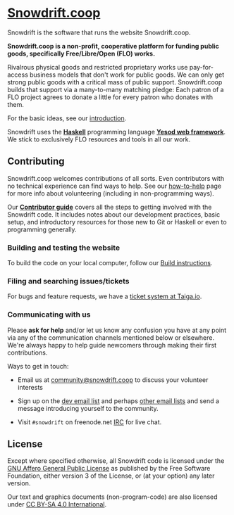 # [Snowdrift.coop]

Snowdrift is the software that runs the website Snowdrift.coop.

**Snowdrift.coop is a non-profit, cooperative platform for funding public
goods, specifically Free/Libre/Open (FLO) works.**

Rivalrous physical goods and restricted proprietary works use pay-for-access
business models that don't work for public goods. We can only get strong public
goods with a critical mass of public support. Snowdrift.coop builds that support
via a many-to-many matching pledge: Each patron of a FLO project agrees to
donate a little for every patron who donates with them.

For the basic ideas, see our [introduction].

Snowdrift uses the **[Haskell]** programming language **[Yesod web framework]**.
We stick to exclusively FLO resources and tools in all our work.

## Contributing

Snowdrift.coop welcomes contributions of all sorts. Even contributors with no
technical experience can find ways to help. See our [how-to-help] page for more
info about volunteering (including in non-programming ways).

Our **[Contributor guide]** covers all the steps to getting involved with the
Snowdrift code. It includes notes about our development practices, basic setup,
and introductory resources for those new to Git or Haskell or even to
programming generally.

### Building and testing the website

To build the code on your local computer, follow our [Build instructions].

### Filing and searching issues/tickets

For bugs and feature requests, we have a [ticket system at Taiga.io].

### Communicating with us

Please **ask for help** and/or let us know any confusion you have at any point
via any of the communication channels mentioned below or elsewhere. We're always
happy to help guide newcomers through making their first contributions.

Ways to get in touch:

* Email us at <community@snowdrift.coop> to discuss your volunteer interests

* Sign up on the [dev email list] and perhaps [other email lists] and send a
message introducing yourself to the community.

* Visit `#snowdrift` on freenode.net [IRC] for live chat.

License
-------

Except where specified otherwise, all Snowdrift code is licensed under the
[GNU Affero General Public License](LICENSE.md) as published by the Free
Software Foundation, either version 3 of the License, or (at your option) any
later version.

Our text and graphics documents (non-program-code) are also licensed under
[CC BY-SA 4.0 International].

[CC BY-SA 4.0 International]: https://creativecommons.org/licenses/by-sa/4.0
[Contributor guide]: CONTRIBUTING.md
[Build instructions]: BUILD.md
[dev email list]: https://lists.snowdrift.coop/mailman/listinfo/dev
[Haskell]: https://www.haskell.org/
[how-to-help]: https://wiki.snowdrift.coop/community/how-to-help
[introduction]: https://wiki.snowdrift.coop/about
[IRC]: https://wiki.snowdrift.coop/community/irc
[other email lists]: https://lists.snowdrift.coop/
[Snowdrift.coop]: https://snowdrift.coop/
[ticket system at Taiga.io]: https://tree.taiga.io/project/snowdrift-dev/issues
[Yesod web framework]: http://www.yesodweb.com/
